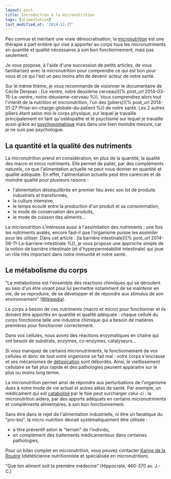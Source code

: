 ```yaml
---
layout: post
title: Introduction à la micronutrition
tags: [alimentation]
last_modified_at: '2014-11-27'
---
```


Peu connue et méritant une vraie démocratisation, la [micronutrition](http://fr.wikipedia.org/wiki/Micronutrition) est une thérapie à part entière
qui vise à apporter au corps tous les micronutriments en quantité et qualité nécessaires à son bon fonctionnement, mais pas seulement.

Je vous propose, à l'aide d'une succession de petits articles, de vous familiarisez avec la micronutrition pour comprendre ce qui est bon pour vous
et ce qui l'est un peu moins afin de devenir acteur de votre santé.

Sur le même thème, je vous recommande de visionner le documentaire de Cécile Denjean : [Le ventre, notre deuxième cerveau]({% post_url 2014-03-15-Le-ventre,-notre-deuxieme-cerveau %}).
Vous comprendrez alors tout l'intérêt de la nutrition et micronutrition, l'un des [piliers]({% post_url 2014-01-27-Prise-en-charge-globale-du-patient %}) de notre santé.
Les 2 autres piliers étant selon moi le corps physique, sur lequel je travaille principalement en tant qu'ostéopathe
et le psychisme sur lequel je travaille aussi grâce au [psychosomatique](https://fr.wikipedia.org/wiki/Psychosomatique) mais dans une bien moindre mesure, car je ne suis pas psychologue.

## La quantité et la qualité des nutriments

La micronutrition prend en considération, en plus de la quantité, la qualité des macro et micro nutriments.
Elle permet de palier, par des compléments naturels, ce que l'alimentation actuelle ne peut nous donner en quantité et qualité adéquate.
En effet, l'alimentation actuelle peut être carencée et de moindre qualité pour plusieurs raisons :

- l'alimentation déséquilibrée en premier lieu avec son lot de produits industriels et transformés, 
- la culture intensive,
- le temps écoulé entre la production d'un produit et sa consommation,
- le mode de conservation des produits,
- le mode de cuisson des aliments...

La micronutrition s'intéresse aussi à l'assimilation des nutriments :
une fois les nutriments avalés, encore faut-il que l'organisme puisse les assimiler pour les utiliser.
Dans cet article : [la barrière intestinale]({% post_url 2014-06-11-La-barriere-intestinale %}),
je vous propose une approche simple de la notion de barrière intestinale
(et d'hyperperméabilité intestinale) qui joue un rôle très important dans notre immunité et notre santé.

## Le métabolisme du corps

"Le métabolisme est l'ensemble des réactions chimiques qui se déroulent au sein d'un être vivant pour lui permettre
notamment de se maintenir en vie, de se reproduire, de se développer et de répondre aux stimulus de son environnement"
([Wikipedia](https://fr.wikipedia.org/wiki/M%C3%A9tabolisme)).

Le corps a besoin de ces nutriments (macro et micro) pour fonctionner et ils doivent être apportés en quantité et qualité adéquate :
chaque cellule du corps fonctionne telle une industrie chimique qui a besoin de matières premières pour fonctionner correctement.

Dans vos cellules, nous avons des réactions enzymatiques en chaine qui ont besoin de substrats, enzymes, co-enzymes, catalyseurs...

Si vous manquez de certains micronutriments, le fonctionnement de vos cellules et donc de tout votre organisme se fait mal :
votre corps s'encrasse et ses mécanismes de [détoxication](https://fr.wikipedia.org/wiki/D%C3%A9toxication) sont débordés.
Ainsi, le vieillissement cellulaire se fait plus rapide et des pathologies peuvent apparaitre sur le plus ou moins long terme.

La micronutrition permet ainsi de répondre aux perturbations de l'organisme dues à notre mode de vie actuel et autres aléas de santé.
Par exemple, un médicament qui est [catabolisé](https://fr.wikipedia.org/wiki/Catabolisme) par le foie peut surcharger celui-ci :
la micronutrition aidera, par des apports adéquats en certains micronutriments et compléments alimentaires, à son bon fonctionnement.

Sans être dans le rejet de l'alimentation industrielle, ni être un fanatique du "pro-bio", la micro-nutrition devrait systématiquement être utilisée :

- à titre préventif selon le "terrain" de l'individu,
- en complément des traitements médicamenteux dans certaines pathologies,

Pour un bilan complet en micronutrition, vous pouvez contacter [Karine de la Rouère](http://votre-coach-nutrition-paris.blogspot.fr/) (diététicienne nutritionniste et spécialisée en micronutrition).

"Que ton aliment soit ta première médecine" (Hippocrate, 460-370 av. J.-C.)

